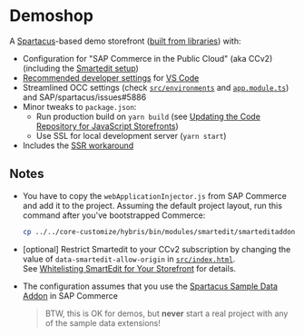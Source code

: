 # Demoshop

A [Spartacus][spartacus]-based demo storefront ([built from libraries][libraries]) with:

- Configuration for "SAP Commerce in the Public Cloud" (aka CCv2) (including the [Smartedit setup][smartedit])
- [Recommended developer settings][developer] for [VS Code][code]
- Streamlined OCC settings (check [`src/environments`](src/environments) and [`app.module.ts`](src/app/app.module.ts#L10-L17)) and SAP/spartacus/issues#5886
- Minor tweaks to `package.json`:
  - Run production build on `yarn build` (see [Updating the Code Repository for JavaScript Storefronts][build])
  - Use SSL for local development server (`yarn start`)
- Includes the [SSR workaround][ssr]

[spartacus]: https://github.com/SAP/cloud-commerce-spartacus-storefront
[libraries]: https://sap.github.io/cloud-commerce-spartacus-storefront-docs/building-the-spartacus-storefront-from-libraries/
[developer]: https://sap.github.io/cloud-commerce-spartacus-storefront-docs/recommended-development-environment/
[code]: https://code.visualstudio.com/
[build]: https://help.sap.com/viewer/b2f400d4c0414461a4bb7e115dccd779/LATEST/en-US/63577f67a67347bf9f4765a5385ead33.html
[smartedit]: https://sap.github.io/cloud-commerce-spartacus-storefront-docs/smartEdit-setup-instructions-for-spartacus/
[ssr]: https://sap.github.io/spartacus-docs/ssr-ccv2-issue-spartacus-version-2/

## Notes

- You have to copy the `webApplicationInjector.js` from SAP Commerce and add it to the project. Assuming the default project layout, run this command after you've bootstrapped Commerce:

  ```sh
  cp ../../core-customize/hybris/bin/modules/smartedit/smarteditaddon/acceleratoraddon/web/webroot/_ui/shared/common/js/webApplicationInjector.js src/assets
  ```

- \[optional\] Restrict Smartedit to your CCv2 subscription by changing the value of `data-smartedit-allow-origin` in [`src/index.html`](src/index.html#L15). \
  See [Whitelisting SmartEdit for Your Storefront][whitelisting] for details.
- The configuration assumes that you use the [Spartacus Sample Data Addon][sample] in SAP Commerce
  > BTW, this is OK for demos, but **never** start a real project with any of the sample data extensions!

[whitelisting]: https://help.sap.com/viewer/86dd1373053a4c2da8f9885cc9fbe55d/latest/en-US/fb742b29cf3c4e81aac7c131c0441172.html
[sample]: https://sap.github.io/cloud-commerce-spartacus-storefront-docs/installing-sap-commerce-cloud/#installing-the-spartacus-sample-data-addon
